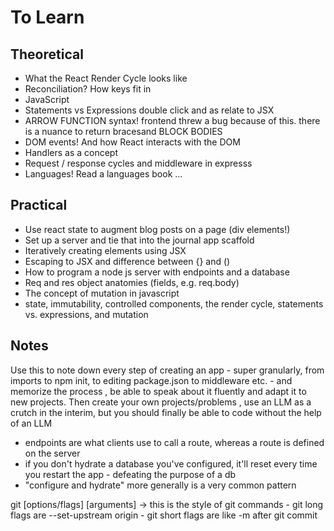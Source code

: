 # To Learn
## Theoretical
 - What the React Render Cycle looks like
  - Reconciliation? How keys fit in
 - JavaScript 
  - Statements vs Expressions double click and as relate to JSX
  - ARROW FUNCTION syntax! frontend threw a bug because of this. there is a nuance to return bracesand BLOCK BODIES
 - DOM events! And how React interacts with the DOM
  - Handlers as a concept 
 - Request / response cycles and middleware in expresss
 - Languages! Read a languages book ... 




## Practical
 - Use react state to augment blog posts on a page (div elements!)
 - Set up a server and tie that into the journal app scaffold
 - Iteratively creating elements using JSX 
 - Escaping to JSX and difference between {} and ()
 - How to program a node js server with endpoints and a database
 - Req and res object anatomies (fields, e.g. req.body)
 - The concept of mutation in javascript
 - state, immutability, controlled components, the render cycle, statements vs. expressions, and mutation

## Notes
Use this to note down every step of creating an app - super granularly, from imports to npm init, to editing package.json to middleware etc. - and memorize the process , be able to speak about it fluently and adapt it to new projects. Then create your own projects/problems , use an LLM as a crutch in the interim, but you should finally be able to code without the help of an LLM

 - endpoints are what clients use to call a route, whereas a route is defined on the server
 - if you don't hydrate a database you've configured, it'll reset every time you restart the app - defeating the purpose of a db
  - "configure and hydrate" more generally is a very common pattern

  git <command> [options/flags] [arguments] -> this is the style of git commands
    - git long flags are --set-upstream origin
    - git short flags are like -m after git commit 
